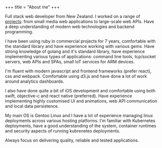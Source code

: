 +++
title = "About me"
+++

Full stack web developer from New Zealand. I worked on a range of [projects](/projects/): from small media web applications to large-scale web APIs. Have a deep understanding of modern web technologies and backend programming. 

I have been using ruby in commercial projects for 7 years, comfortable with the standard library and have experience working with various gems. Have strong knowledge of golang and it's standard library, have experience implementing various types of applications: command line tools, tcp/socket servers, web APIs and SPAs, small IoT services for ARM devices.

I'm fluent with modern javascript and frontend frameworks (prefer react), css and webpack. Comfortable using d3.js and have done a lot of work around analytics dashboards. 

I also have done quite a bit of iOS development and comfortable using both swift, objective-c and react native (preferred). Have experience implementing highly customised UI and animations, web API communication and local data persistence. 

My main OS is Gentoo Linux and I have a lot of experience managing linux deployments across various hosting platforms. I'm familiar with Kubernetes deployments, have a good understanding of the system, container runtimes and security aspects of running kubrenetes deployments.

Always focus on delivering quality, reliable and tested applications.
